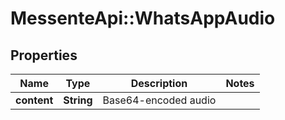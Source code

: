 # MessenteApi::WhatsAppAudio

## Properties
Name | Type | Description | Notes
------------ | ------------- | ------------- | -------------
**content** | **String** | Base64-encoded audio | 


